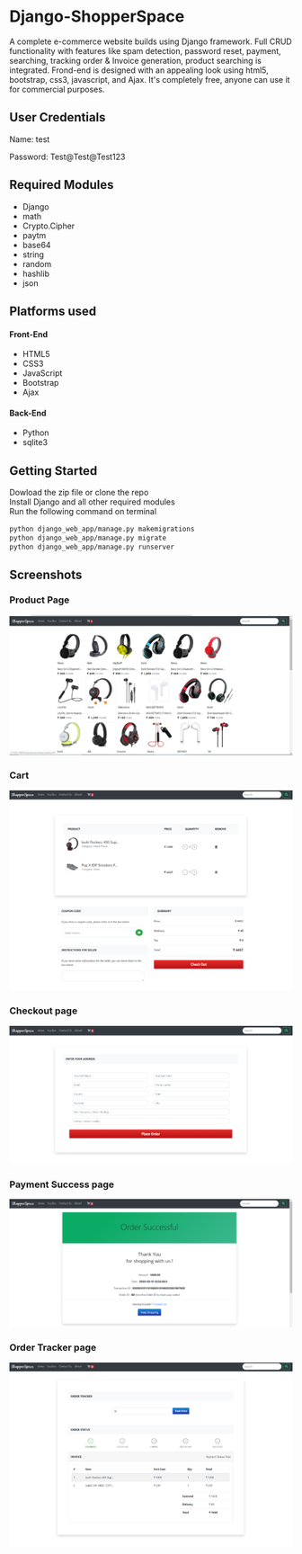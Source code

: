 # Django-ShopperSpace
A complete e-commerce website builds using Django framework. Full CRUD functionality with features like spam detection, password reset, payment, searching, tracking order & Invoice generation, product searching is integrated. Frond-end is designed with an appealing look using html5, bootstrap, css3, javascript, and  Ajax. It's completely free, anyone can use it for commercial purposes.

## User Credentials
Name: test

Password: Test@Test@Test123

## Required Modules
- Django
- math
- Crypto.Cipher
- paytm
- base64
- string
- random
- hashlib
- json



## Platforms used

#### Front-End
- HTML5
- CSS3
- JavaScript
- Bootstrap
- Ajax

#### Back-End
- Python
- sqlite3

## Getting Started
Dowload the zip file or clone the repo </br>
Install Django and all other required modules </br>
Run the following command on terminal

```
python django_web_app/manage.py makemigrations
python django_web_app/manage.py migrate
python django_web_app/manage.py runserver
```
## Screenshots
### Product Page
![product page](media/shop/images/git%20src/ProdPage.png)
### Cart 
![checkout](media/shop/images/git%20src/Checkout.png)
### Checkout page
![adress](media/shop/images/git%20src/Details.png)

### Payment Success page
![payment success](media/shop/images/git%20src/OrderSuccess.png)
### Order Tracker page
![order tracker](media/shop/images/git%20src/Tracker.png)



